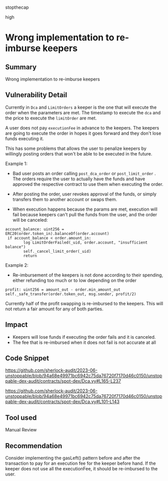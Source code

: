 stopthecap

high

# Wrong implementation to re-imburse keepers

## Summary
Wrong implementation to re-imburse keepers

## Vulnerability Detail
Currently in `Dca` and `LimitOrders` a keeper is the one that will execute the order when the parameters are met. 
The timestamp to execute the `dca` and the price to execute the `limitOrder` are met.

A user does not pay `executionFee` in advance to the keepers. The keepers are going to execute the order in hopes it goes forward and they don't lose funds executing it.

This has some problems that allows the user to penalize keepers by willingly posting orders that won't be able to be executed in the future.

Example 1:

- Bad user posts an order calling `post_dca_order` or `post_limit_order` . The orders require the user to actually have the funds and have approved the respective contract to use them when executing the order.

- After posting the order, user revokes approval of the funds, or simply transfers them to another account or swaps them.
 
- When execution happens because the params are met, execution will fail because keepers can't pull the funds from the user, and the order will be canceled:

```solidity
account_balance: uint256 = ERC20(order.token_in).balanceOf(order.account)
 if account_balance < order.amount_in:
        log LimitOrderFailed(_uid, order.account, "insufficient balance")
        self._cancel_limit_order(_uid)
        return
```

Example 2:

- Re-imbursement of the keepers is not done according to their spending, either refunding too much or to low depending on the order

```solidity
profit: uint256 = amount_out - order.min_amount_out
self._safe_transfer(order.token_out, msg.sender, profit/2)
```
Currently half of the profit swapping is re-imbursed to the keepers. This will not return a fair amount for any of both parties.


## Impact
- Keepers will lose funds if executing the order fails and it is canceled.
- The fee that is re-imbursed when it does not fail is not accurate at all

## Code Snippet
https://github.com/sherlock-audit/2023-06-unstoppable/blob/94a68e49971bc6942c75da76720f7170d46c0150/unstoppable-dex-audit/contracts/spot-dex/Dca.vy#L165-L237

https://github.com/sherlock-audit/2023-06-unstoppable/blob/94a68e49971bc6942c75da76720f7170d46c0150/unstoppable-dex-audit/contracts/spot-dex/Dca.vy#L101-L143
## Tool used

Manual Review

## Recommendation
Consider implementing the gasLeft() pattern before and after the transaction to pay for an execution fee for the keeper before hand. If the keeper does not use all the executionFee, it should be re-imbursed to the user.